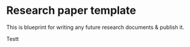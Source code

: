 # Research paper template

This is blueprint for writing any future research documents & publish it.

Testt